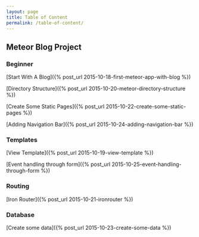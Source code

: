 ```yaml
---
layout: page
title: Table of Content
permalink: /table-of-content/
---
```


## Meteor Blog Project

### Beginner

[Start With A Blog]({% post_url 2015-10-18-first-meteor-app-with-blog %}) 

[Directory Structure]({% post_url 2015-10-20-meteor-directory-structure %}) 

[Create Some Static Pages]({% post_url 2015-10-22-create-some-static-pages %}) 

[Adding Navigation Bar]({% post_url 2015-10-24-adding-navigation-bar %}) 

### Templates

[View Template]({% post_url 2015-10-19-view-template %}) 

[Event handling through form]({% post_url 2015-10-25-event-handling-through-form %}) 

<!-- [Helper methods]()  -->

<!-- [Meteor methods]()  -->

<!-- [CRUD]()  -->

<!-- [Custom Login system]()  -->

### Routing

[Iron Router]({% post_url 2015-10-21-ironrouter %}) 

<!-- [Routing with Data]() -->

<!-- [Sessions]()  -->

### Database

[Create some data]({% post_url 2015-10-23-create-some-data %}) 

<!-- [Client side database verification]()  -->

<!-- [Server side database access via Mongo]()  -->

<!-- [Factory method to create initial database]()  -->

<!-- ### Testing -->

<!-- [BDD with Meteor]()  -->

<!-- ### Security -->

<!-- [Publish and Subscribe]()  -->

<!-- [Remove insecure packages]()  -->

<!-- ### Deployment -->

<!-- [Meteor Up to Digital Ocean]() -->

<!-- [External Database using Compose.io]()  -->

<!-- ### Packages -->

<!-- [Accounts sign up using Twitter, Facebook or Google]()  -->

<!-- [Roles for users]()  -->

<!-- [Notifications using Toastr and Flash Messages]()  -->

<!-- [Data verification using Collections2]()  -->

<!-- [Upload file using GridFS]()  -->

<!-- [Upload file to AWS S3]()  -->

<!-- [Admin Panel using Houston]()  -->

<!-- ### Mobile -->

<!-- [Adding iOS mobile platform]() -->

<!-- [Adding Android Mobile Platform]()   -->

<!-- [Email using MailGun]() -->

<!-- [Text messaging]()  -->

<!-- [Push notification]()  -->

<!-- [Check client activity]()  -->

<!-- [NPM packages]()  -->

<!-- [Dropzone]()  -->

